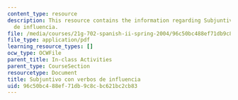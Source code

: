 ```yaml
---
content_type: resource
description: This resource contains the information regarding Subjuntivo con verbos
  de influencia.
file: /media/courses/21g-702-spanish-ii-spring-2004/96c50bc488ef71db9c8cbc621bc2cb83_MIT21G_702S04_29sub.pdf
file_type: application/pdf
learning_resource_types: []
ocw_type: OCWFile
parent_title: In-class Activities
parent_type: CourseSection
resourcetype: Document
title: Subjuntivo con verbos de influencia
uid: 96c50bc4-88ef-71db-9c8c-bc621bc2cb83
---
```

